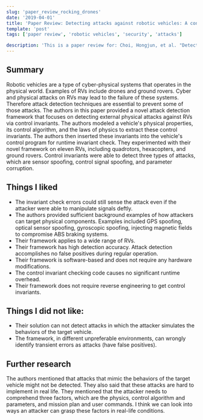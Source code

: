 ```yaml
---
slug: 'paper_review_rocking_drones'
date: '2019-04-01'
title: 'Paper Review: Detecting attacks against robotic vehicles: A control invariant approach.'
template: 'post'
tags: ['paper review', 'robotic vehicles', 'security', 'attacks']

description: 'This is a paper review for: Choi, Hongjun, et al. "Detecting attacks against robotic vehicles: A control invariant approach." Proceedings of the 2018 ACM SIGSAC Conference on Computer and Communications Security. 2018.'
---
```


## Summary

Robotic vehicles are a type of cyber-physical systems that operates in the physical world. Examples of
RVs include drones and ground rovers. Cyber and physical attacks on RVs may lead to the failure of
these systems. Therefore attack detection techniques are essential to prevent some of those attacks.
The authors in this paper provided a novel attack detection framework that focuses on detecting
external physical attacks against RVs via control invariants. The authors modeled a vehicle's physical
properties, its control algorithm, and the laws of physics to extract these control invariants. The authors
then inserted these invariants into the vehicle's control program for runtime invariant check. They
experimented with their novel framework on eleven RVs, including quadrotors, hexacopters, and ground
rovers. Control invariants were able to detect three types of attacks, which are sensor spoofing, control
signal spoofing, and parameter corruption.

## Things I liked

- The invariant check errors could still sense the attack even if the attacker were able to
  manipulate signals deftly.
- The authors provided sufficient background examples of how attackers can target physical
  components. Examples included GPS spoofing, optical sensor spoofing, gyroscopic spoofing,
  injecting magnetic fields to compromise ABS braking systems.
- Their framework applies to a wide range of RVs.
- Their framework has high detection accuracy. Attack detection accomplishes no false positives
  during regular operation.
- Their framework is software-based and does not require any hardware modifications.
- The control invariant checking code causes no significant runtime overhead.
- Their framework does not require reverse engineering to get control invariants.

## Things I did not like:

- Their solution can not detect attacks in which the attacker simulates the behaviors of the target
  vehicle.
- The framework, in different unpreferable environments, can wrongly identify transient errors as
  attacks (have false positives).

## Further research

The authors mentioned that attacks that mimic the behaviors of the target vehicle might not be
detected. They also said that these attacks are hard to implement in real life. They mentioned that the
attacker needs to comprehend three factors, which are the physics, control algorithm and parameters,
and mission plan and user commands. I think we can look into ways an attacker can grasp these factors
in real-life conditions.
